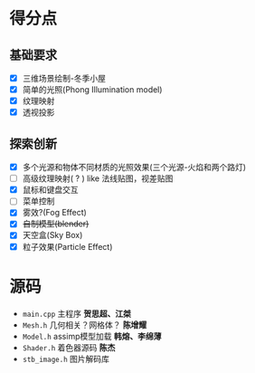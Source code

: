 # 得分点

## 基础要求

- [x] 三维场景绘制-冬季小屋
- [x] 简单的光照(Phong Illumination model)
- [x] 纹理映射
- [x] 透视投影

## 探索创新

- [x] 多个光源和物体不同材质的光照效果(三个光源-火焰和两个路灯)
- [ ] 高级纹理映射( ? ) like 法线贴图，视差贴图
- [x] 鼠标和键盘交互
- [ ] 菜单控制
- [x] 雾效?(Fog Effect)
- [x] ~~自制模型(blender)~~
- [x] 天空盒(Sky Box)
- [x] 粒子效果(Particle Effect)

# 源码

- `main.cpp`
  主程序
  **贺思超、江桀**
- `Mesh.h`
  几何相关？网格体？
  **陈增耀**
- `Model.h`
  assimp模型加载
  **韩熔、李绵薄**
- `Shader.h`
  着色器源码
  **陈杰**
- `stb_image.h`
  图片解码库

